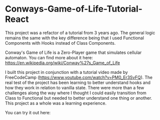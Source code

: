 # Conways-Game-of-Life-Tutorial-React

This project was a refactor of a tutorial from 3 years ago. The general logic remains the same with the key difference being that I used Functional Components with Hooks instead of Class Components.

Conway's Game of Life is a Zero-Player game that simulates cellular automaton. 
You can find more about it here: https://en.wikipedia.org/wiki/Conway%27s_Game_of_Life

I built this project in conjunction with a tutorial video made by FreeCodeCamp (https://www.youtube.com/watch?v=PM0_Er3SvFQ). The real test of the project has been learning to better understand hooks and how they work in relation to vanilla state. There were more than a few challenges along the way where I thought I could easily transition from Class to Functional but needed to better understand one thing or another. This project as a whole was a learning experience.

You can try it out here: 
